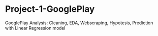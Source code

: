 # Project-1-GooglePlay
 GooglePlay Analysis:  Cleaning, EDA, Webscraping, Hypotesis, Prediction with Linear Regression model

